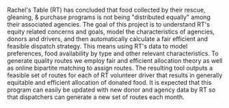 Rachel's Table (RT) has concluded that food collected by their rescue, gleaning, & purchase programs is not being "distributed equally" among their associated agencies. The goal of this project is to understand RT's equity related concerns and goals, model the characteristics of agencies, donors and drivers, and then automatically calculate a fair efficient and feasible dispatch strategy. This means using RT's data to model preferences, food availability by type and other relevant characteristics. To generate quality routes we employ fair and efficient allocation theory as well as online bipartite matching to assign routes. The resulting tool outputs a feasible set of routes for each of RT volunteer driver that results in generally equitable and efficient allocation of donated food. It is expected that this program can easily be updated with new donor and agency data by RT so that dispatchers can generate a new set of routes each month.
